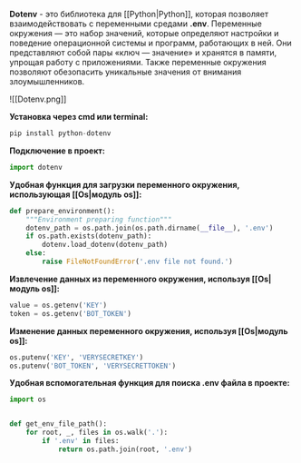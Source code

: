 **Dotenv** - это библиотека для [[Python|Python]], которая позволяет взаимодействовать с переменными средами **.env**. Переменные окружения — это набор значений, которые определяют настройки и поведение операционной системы и программ, работающих в ней. Они представляют собой пары «ключ — значение» и хранятся в памяти, упрощая работу с приложениями. Также переменные окружения позволяют обезопасить уникальные значения от внимания злоумышленников.

![[Dotenv.png]]

**Установка через cmd или terminal:**

```Python
pip install python-dotenv
```

**Подключение в проект:**

```Python
import dotenv
```

**Удобная функция для загрузки переменного окружения, использующая [[Os|модуль os]]:**

```Python
def prepare_environment():
    """Environment preparing function"""
    dotenv_path = os.path.join(os.path.dirname(__file__), '.env')
    if os.path.exists(dotenv_path):
        dotenv.load_dotenv(dotenv_path)
    else:
        raise FileNotFoundError('.env file not found.')
```

**Извлечение данных из переменного окружения, используя [[Os|модуль os]]:**

```Python
value = os.getenv('KEY')
token = os.getenv('BOT_TOKEN')
```

**Изменение данных переменного окружения, используя [[Os|модуль os]]:**

```Python
os.putenv('KEY', 'VERYSECRETKEY')
os.putenv('BOT_TOKEN', 'VERYSECRETTOKEN')
```

**Удобная вспомогательная функция для поиска .env файла в проекте:**

```Python
import os


def get_env_file_path():  
    for root, _, files in os.walk('.'):  
        if '.env' in files:  
            return os.path.join(root, '.env')
```